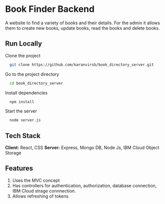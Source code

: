 # Book Finder Backend

A website to find a variety of books and their details. For the admin it allows them to create new books, update books, read the books and delete books. 

## Run Locally

Clone the project

```bash
  git clone https://github.com/karanvirsb/book_directory_server.git
```

Go to the project directory

```bash
  cd book_directory_server
```

Install dependencies

```bash
  npm install
```

Start the server

```bash
  node server.js
```

## Tech Stack
**Client:** React, CSS
**Server:** Express, Mongo DB, Node Js, IBM Cloud Object Storage

## Features
1. Uses the MVC concept
2. Has controllers for authentication, authorization, database connection, IBM Cloud strage connnection. 
3. Allows refreshing of tokens 
